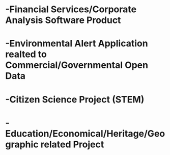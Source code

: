 # -Financial Services/Corporate Analysis Software Product <br>
# -Environmental Alert Application realted to Commercial/Governmental Open Data <br>
# -Citizen Science Project (STEM) <br>
# -Education/Economical/Heritage/Geographic related Project <br>
